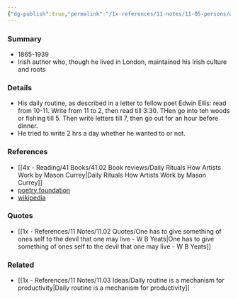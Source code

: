 ```yaml
---
{"dg-publish":true,"permalink":"/1x-references/11-notes/11-05-persons/w-b-yeats/","title":"W. B. Yeats","created":"2024-02-14T20:18:18.028+03:00","updated":"2024-02-14T20:18:18.028+03:00"}
---
```



### Summary
- 1865-1939
- Irish author who, though he lived in London, maintained his Irish culture and roots

### Details
- His daily routine, as described in a letter to fellow poet Edwin Ellis: read from 10-11. Write from 11 to 2, then read till 3:30. THen go into teh woods or fishing till 5. Then write letters till 7, then go out for an hour before dinner.
- He tried to write 2 hrs a day whether he wanted to or not. 

### References
- [[4x - Reading/41 Books/41.02 Book reviews/Daily Rituals How Artists Work by Mason Currey\|Daily Rituals How Artists Work by Mason Currey]]
- [poetry foundation](https://www.poetryfoundation.org/poets/william-butler-yeats)
- [wikipedia](https://en.wikipedia.org/wiki/W._B._Yeats)

### Quotes
- [[1x - References/11 Notes/11.02 Quotes/One has to give something of ones self to the devil that one may live - W B Yeats\|One has to give something of ones self to the devil that one may live - W B Yeats]]

### Related
- [[1x - References/11 Notes/11.03 Ideas/Daily routine is a mechanism for productivity\|Daily routine is a mechanism for productivity]]